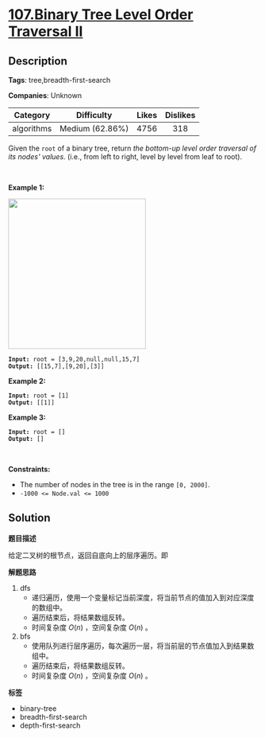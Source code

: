 # [107.Binary Tree Level Order Traversal II](https://leetcode.com/problems/binary-tree-level-order-traversal-ii/description/)

## Description

**Tags**: tree,breadth-first-search

**Companies**: Unknown

|  Category  |   Difficulty    | Likes | Dislikes |
| :--------: | :-------------: | :---: | :------: |
| algorithms | Medium (62.86%) | 4756  |   318    |

<p>Given the <code>root</code> of a binary tree, return <em>the bottom-up level order traversal of its nodes&#39; values</em>. (i.e., from left to right, level by level from leaf to root).</p>
<p>&nbsp;</p>
<p><strong class="example">Example 1:</strong></p>
<img alt="" src="https://assets.leetcode.com/uploads/2021/02/19/tree1.jpg" style="width: 277px; height: 302px;" />
<pre><code><strong>Input:</strong> root = [3,9,20,null,null,15,7]
<strong>Output:</strong> [[15,7],[9,20],[3]]</code></pre>
<p><strong class="example">Example 2:</strong></p>
<pre><code><strong>Input:</strong> root = [1]
<strong>Output:</strong> [[1]]</code></pre>
<p><strong class="example">Example 3:</strong></p>
<pre><code><strong>Input:</strong> root = []
<strong>Output:</strong> []</code></pre>
<p>&nbsp;</p>
<p><strong>Constraints:</strong></p>
<ul>
  <li>The number of nodes in the tree is in the range <code>[0, 2000]</code>.</li>
  <li><code>-1000 &lt;= Node.val &lt;= 1000</code></li>
</ul>

## Solution

**题目描述**

给定二叉树的根节点，返回自底向上的层序遍历。即

**解题思路**

1. dfs
   - 递归遍历，使用一个变量标记当前深度，将当前节点的值加入到对应深度的数组中。
   - 遍历结束后，将结果数组反转。
   - 时间复杂度 $O(n)$ ，空间复杂度 $O(n)$ 。
2. bfs
   - 使用队列进行层序遍历，每次遍历一层，将当前层的节点值加入到结果数组中。
   - 遍历结束后，将结果数组反转。
   - 时间复杂度 $O(n)$ ，空间复杂度 $O(n)$ 。

**标签**

- binary-tree
- breadth-first-search
- depth-first-search
